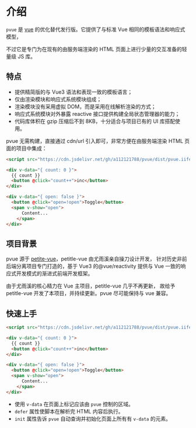 # 介绍

`pvue` 是 [vue](https://vuejs.org) 的优化替代发行版。它提供了与标准 Vue 相同的模板语法和响应式模型，

不过它是专门为在现有的由服务端渲染的 HTML 页面上进行少量的交互准备的轻量级 JS 库。

## 特点

- 提供精简版的与 Vue3 语法和表现一致的模板语言；
- 仅由渲染模块和响应式系统模块组成；
- 渲染模块没有采用虚拟 DOM，而是采用在线解析渲染的方式；
- 响应式系统模块对外暴露 reactive 接口提供构建全局状态管理器的能力；
- 代码库体积在 gzip 压缩后不到 8KB，十分适合与项目已有的 UI 库搭配使用。


pvue 无需构建，直接通过 cdn/url 引入即可，非常方便在由服务端渲染 HTML 页面的项目中集成：

```html
<script src="https://cdn.jsdelivr.net/gh/a112121788/pvue/dist/pvue.iife.js" defer init></script>

<div v-data="{ count: 0 }">
  {{ count }}
  <button @click="count++">inc</button>
</div>

<div v-data="{ open: false }">
  <button @click="open=!open">Toggle</button>
  <span v-show="open">
      Content...
    </span>
</div>
```

## 项目背景

pvue 源于 [petite-vue](https://github.com/vuejs/petite-vue)，petitle-vue 由尤雨溪亲自操刀设计开发，
针对历史非前后端分离项目专门打造的，基于 Vue3 的@vue/reactivity 提供与 Vue 一致的响应式开发模式的渐进式前端开发框架。


由于尤雨溪的核心精力在 Vue 主项目，petitle-vue 几乎不再更新，
故给予 petitle-vue 开发了本项目，并持续更新。pvue 尽可能保持与 vue 兼容。



## 快速上手

```html
<script src="https://cdn.jsdelivr.net/gh/a112121788/pvue/dist/pvue.iife.js" defer init></script>

<div v-data="{ count: 0 }">
  {{ count }}
  <button @click="count++">inc</button>
</div>

<div v-data="{ open: false }">
  <button @click="open=!open">Toggle</button>
  <span v-show="open">
      Content...
    </span>
</div>

```

- 使用 `v-data` 在页面上标记应该由 `pvue` 控制的区域。
- `defer` 属性使脚本在解析完 HTML 内容后执行。
- `init` 属性告诉 `pvue` 自动查询并初始化页面上所有有 `v-data` 的元素。
